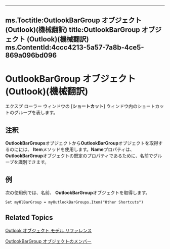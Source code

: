 

---
ms.Toctitle:OutlookBarGroup オブジェクト (Outlook)(機械翻訳)
title:OutlookBarGroup オブジェクト (Outlook)(機械翻訳)
ms.ContentId:4ccc4213-5a57-7a8b-4ce5-869a096bd096
---
# OutlookBarGroup オブジェクト (Outlook)(機械翻訳)




エクスプ ローラー ウィンドウの [**ショートカット**] ウィンドウ内のショートカットのグループを表します。

## 注釈
**OutlookBarGroups**オブジェクトから**OutlookBarGroup**オブジェクトを取得するのにには、 **Item**メソッドを使用します。**Name**プロパティは、 **OutlookBarGroup**オブジェクトの既定のプロパティであるために、名前でグループを識別できます。



## 例
次の使用例では、名前、 **OutlookBarGroup**オブジェクトを取得します。

```sourcecode
Set myOlBarGroup = myOutlookBarGroups.Item("Other Shortcuts")
```




## Related Topics

[Outlook オブジェクト モデル リファレンス](73221b13-d8d8-99b8-3394-b95dbbfd5ddc.md)

[OutlookBarGroup オブジェクトのメンバー](34976b5d-fa6a-db4d-884b-4222613c1912.md)




